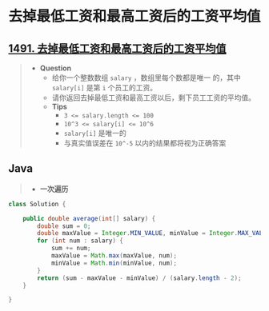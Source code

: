 # 去掉最低工资和最高工资后的工资平均值

## [1491. 去掉最低工资和最高工资后的工资平均值](https://leetcode.cn/problems/average-salary-excluding-the-minimum-and-maximum-salary/)

> - **Question**
>   - 给你一个整数数组 `salary` ，数组里每个数都是唯一 的，其中 `salary[i]` 是第 `i` 个员工的工资。
>   - 请你返回去掉最低工资和最高工资以后，剩下员工工资的平均值。
>   - **Tips**
>     - `3 <= salary.length <= 100`
>     - `10^3 <= salary[i] <= 10^6`
>     - `salary[i]` 是唯一的
>     - 与真实值误差在 `10^-5` 以内的结果都将视为正确答案

## Java

> - **一次遍历**

```java
class Solution {

    public double average(int[] salary) {
        double sum = 0;
        double maxValue = Integer.MIN_VALUE, minValue = Integer.MAX_VALUE;
        for (int num : salary) {
            sum += num;
            maxValue = Math.max(maxValue, num);
            minValue = Math.min(minValue, num);
        }
        return (sum - maxValue - minValue) / (salary.length - 2);
    }

}
```
